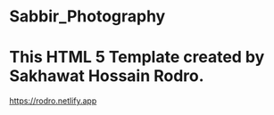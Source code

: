 # Sabbir_Photography
# This HTML 5 Template created by Sakhawat Hossain Rodro.
https://rodro.netlify.app
